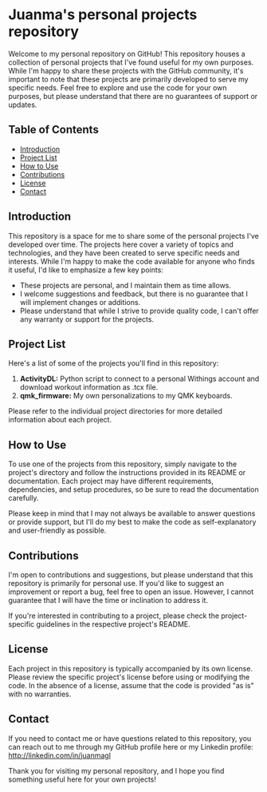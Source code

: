 #  Juanma's personal projects repository

Welcome to my personal repository on GitHub! This repository houses a collection of personal projects that I've found useful for my own purposes. While I'm happy to share these projects with the GitHub community, it's important to note that these projects are primarily developed to serve my specific needs. Feel free to explore and use the code for your own purposes, but please understand that there are no guarantees of support or updates.

## Table of Contents

- [Introduction](#introduction)
- [Project List](#project-list)
- [How to Use](#how-to-use)
- [Contributions](#contributions)
- [License](#license)
- [Contact](#contact)

## Introduction

This repository is a space for me to share some of the personal projects I've developed over time. The projects here cover a variety of topics and technologies, and they have been created to serve specific needs and interests. While I'm happy to make the code available for anyone who finds it useful, I'd like to emphasize a few key points:

- These projects are personal, and I maintain them as time allows.
- I welcome suggestions and feedback, but there is no guarantee that I will implement changes or additions.
- Please understand that while I strive to provide quality code, I can't offer any warranty or support for the projects.

## Project List

Here's a list of some of the projects you'll find in this repository:

1. **ActivityDL:** Python script to connect to a personal Withings account and download workout information as .tcx file.
2. **qmk_firmware:** My own personalizations to my QMK keyboards.

Please refer to the individual project directories for more detailed information about each project.

## How to Use

To use one of the projects from this repository, simply navigate to the project's directory and follow the instructions provided in its README or documentation. Each project may have different requirements, dependencies, and setup procedures, so be sure to read the documentation carefully.

Please keep in mind that I may not always be available to answer questions or provide support, but I'll do my best to make the code as self-explanatory and user-friendly as possible.

## Contributions

I'm open to contributions and suggestions, but please understand that this repository is primarily for personal use. If you'd like to suggest an improvement or report a bug, feel free to open an issue. However, I cannot guarantee that I will have the time or inclination to address it.

If you're interested in contributing to a project, please check the project-specific guidelines in the respective project's README.

## License

Each project in this repository is typically accompanied by its own license. Please review the specific project's license before using or modifying the code. In the absence of a license, assume that the code is provided "as is" with no warranties.

## Contact

If you need to contact me or have questions related to this repository, you can reach out to me through my GitHub profile here or my Linkedin profile: http://linkedin.com/in/juanmagl

Thank you for visiting my personal repository, and I hope you find something useful here for your own projects!
